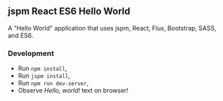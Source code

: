 ## jspm React ES6 Hello World
A "Hello World" application that uses jspm, React, Flux, Bootstrap, SASS, and ES6.

### Development
- Run `npm install`,
- Run `jspm install`,
- Run `npm run dev-server`,
- Observe *Hello, world!* text on browser!
